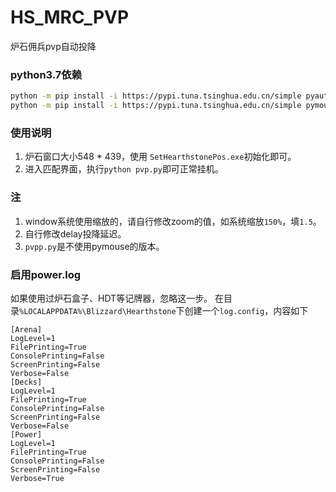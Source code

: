 # HS_MRC_PVP
炉石佣兵pvp自动投降

### python3.7依赖
```bash
python -m pip install -i https://pypi.tuna.tsinghua.edu.cn/simple pyautogui Pillow
python -m pip install -i https://pypi.tuna.tsinghua.edu.cn/simple pymouse PyUserinput pypiwin32
```

### 使用说明
1. 炉石窗口大小548 * 439，使用 `SetHearthstonePos.exe`初始化即可。
2. 进入匹配界面，执行`python pvp.py`即可正常挂机。

### 注
1. window系统使用缩放的，请自行修改zoom的值，如系统缩放`150%`，填`1.5`。
2. 自行修改delay投降延迟。
3. `pvpp.py`是不使用pymouse的版本。

### 启用power.log
  如果使用过炉石盒子、HDT等记牌器，忽略这一步。
  在目录`%LOCALAPPDATA%\Blizzard\Hearthstone`下创建一个`log.config`，内容如下
```config
[Arena]
LogLevel=1
FilePrinting=True
ConsolePrinting=False
ScreenPrinting=False
Verbose=False
[Decks]
LogLevel=1
FilePrinting=True
ConsolePrinting=False
ScreenPrinting=False
Verbose=False
[Power]
LogLevel=1
FilePrinting=True
ConsolePrinting=False
ScreenPrinting=False
Verbose=True
```
